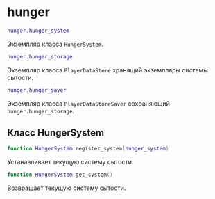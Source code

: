 # hunger

```lua
hunger.hunger_system
```

Экземпляр класса `HungerSystem`.

```lua
hunger.hunger_storage
```

Экземпляр класса `PlayerDataStore` хранящий экземпляры системы сытости.

```lua
hunger.hunger_saver
```

Экземпляр класса `PlayerDataStoreSaver` сохраняющий `hunger.hunger_storage`.

## Класс HungerSystem

```lua
function HungerSystem:register_system(hunger_system)
```

Устанавливает текущую систему сытости.

```lua
function HungerSystem:get_system()
```

Возвращает текущую систему сытости.

